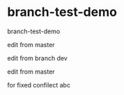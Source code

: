 # branch-test-demo
branch-test-demo

edit from master

edit from branch dev

edit from master

for fixed confilect abc
